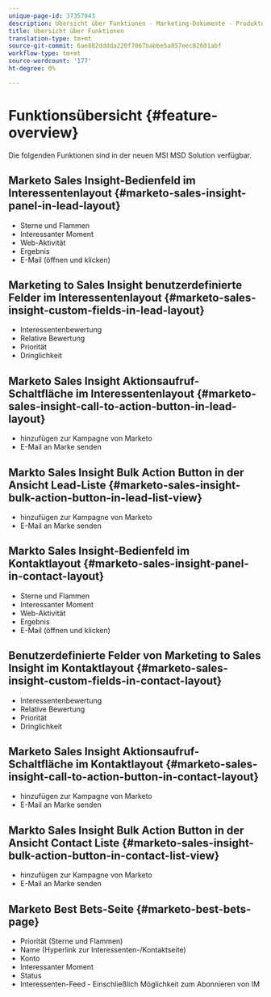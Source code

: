 ```yaml
---
unique-page-id: 37357043
description: Übersicht über Funktionen - Marketing-Dokumente - Produktdokumentation
title: Übersicht über Funktionen
translation-type: tm+mt
source-git-commit: 6ae882dddda220f7067babbe5a057eec82601abf
workflow-type: tm+mt
source-wordcount: '177'
ht-degree: 0%

---
```



# Funktionsübersicht {#feature-overview}

Die folgenden Funktionen sind in der neuen MSI MSD Solution verfügbar.

## Marketo Sales Insight-Bedienfeld im Interessentenlayout {#marketo-sales-insight-panel-in-lead-layout}

* Sterne und Flammen
* Interessanter Moment
* Web-Aktivität
* Ergebnis
* E-Mail (öffnen und klicken)

## Marketing to Sales Insight benutzerdefinierte Felder im Interessentenlayout {#marketo-sales-insight-custom-fields-in-lead-layout}

* Interessentenbewertung
* Relative Bewertung
* Priorität
* Dringlichkeit

## Marketo Sales Insight Aktionsaufruf-Schaltfläche im Interessentenlayout {#marketo-sales-insight-call-to-action-button-in-lead-layout}

* hinzufügen zur Kampagne von Marketo
* E-Mail an Marke senden

## Markto Sales Insight Bulk Action Button in der Ansicht Lead-Liste {#marketo-sales-insight-bulk-action-button-in-lead-list-view}

* hinzufügen zur Kampagne von Marketo
* E-Mail an Marke senden

## Markto Sales Insight-Bedienfeld im Kontaktlayout {#marketo-sales-insight-panel-in-contact-layout}

* Sterne und Flammen
* Interessanter Moment
* Web-Aktivität
* Ergebnis
* E-Mail (öffnen und klicken)

## Benutzerdefinierte Felder von Marketing to Sales Insight im Kontaktlayout {#marketo-sales-insight-custom-fields-in-contact-layout}

* Interessentenbewertung
* Relative Bewertung
* Priorität
* Dringlichkeit

## Marketo Sales Insight Aktionsaufruf-Schaltfläche im Kontaktlayout {#marketo-sales-insight-call-to-action-button-in-contact-layout}

* hinzufügen zur Kampagne von Marketo
* E-Mail an Marke senden

## Markto Sales Insight Bulk Action Button in der Ansicht Contact Liste {#marketo-sales-insight-bulk-action-button-in-contact-list-view}

* hinzufügen zur Kampagne von Marketo
* E-Mail an Marke senden

## Marketo Best Bets-Seite {#marketo-best-bets-page}

* Priorität (Sterne und Flammen)
* Name (Hyperlink zur Interessenten-/Kontaktseite)
* Konto
* Interessanter Moment
* Status
* Interessenten-Feed - Einschließlich Möglichkeit zum Abonnieren von IM
